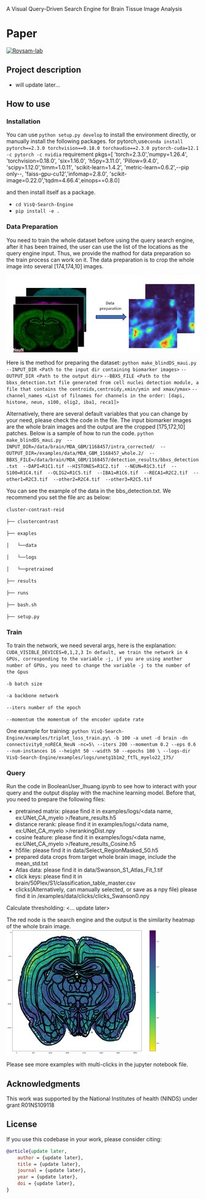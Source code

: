 A Visual Query-Driven Search Engine for Brain Tissue Image Analysis

# Paper

[![Roysam-lab](https://avatars.githubusercontent.com/u/14843238?v=4)](https://https://github.com/RoysamLab)

## Project description

- will update later...

## How to use

### Installation

You can use `python setup.py develop` to install the environment directly, or manually install the following packages.
for pytorch,use`conda install pytorch==2.3.0 torchvision==0.18.0 torchaudio==2.3.0 pytorch-cuda=12.1 -c pytorch -c nvidia`
requirement pkgs=[
    'torch=2.3.0','numpy=1.26.4',  'torchvision=0.18.0',
    'six=1.16.0', 'h5py=3.11.0', 'Pillow=9.4.0', 'scipy=1.12.0','timm=1.0.11',
    'scikit-learn=1.4.2', 'metric-learn=0.6.2',--pip only--, 'faiss-gpu-cu12','infomap=2.8.0', 'scikit-image=0.22.0','tqdm=4.66.4',einops==0.8.0]

and then install itself as a package.

* `cd VisQ-Search-Engine `
* `pip install -e .`

### Data Preparation

You need to train the whole dataset before using the query search engine, after it has been trained, the user can use the list of the locations as the query engine input. 
Thus, we provide the mathod for data preparation so the train process can work on it.
The data preparation is to crop the whole image into several [174,174,10] images.

![image info](examples/showcase/preparation.png)

Here is the method for preparing the dataset:
`python make_blindDS_maui.py`
`--INPUT_DIR <Path to the input dir containing biomarker images>`
`--OUTPUT_DIR <Path to the output dir>`
`--BBXS_FILE <Path to the bbxs_detection.txt file generated from cell nuclei detection module, a file that contains the centroidx,centroidy,xmin/ymin and xmax/ymax>`
`--channel_names <List of filnames for channels in the order: [dapi, histone, neun, s100, olig2, iba1, reca1]>`

Alternatively, there are several default variables that you can change by your need, please check the code in the file.
The input biomarker images are the whole brain images and the output are the cropped [175,172,10] patches.
Below is a sample of how to run the code.
`python make_blindDS_maui.py  --INPUT_DIR=/data/brain/MDA_GBM/1168457/intra_corrected/  --OUTPUT_DIR=/examples/data/MDA_GBM_1168457_whole.2/  --BBXS_FILE=/data/brain/MDA_GBM/1168457/detection_results/bbxs_detection.txt  --DAPI=R1C1.tif --HISTONES=R1C2.tif  --NEUN=R1C3.tif  --S100=R1C4.tif  --OLIG2=R1C5.tif  --IBA1=R1C6.tif  --RECA1=R2C2.tif  --other1=R2C3.tif  --other2=R2C4.tif  --other3=R2C5.tif  `

You can see the example of the data in the bbs_detection.txt.
We recommend you set the file arc as below:

`cluster-contrast-reid`

`├── clustercontrast` 

`├── exaples` 

`│   └──data `

`│   └──logs`

`│   └──pretrained `

`├── results` 

`├── runs` 

`├── bash.sh`

`├── setup.py`

### Train

To train the network, we need several args, here is the explanation:
`CUDA_VISIBLE_DEVICES=0,1,2,3 In default, we train the network in 4 GPUs, corresponding to the variable -j, if you are using another number of GPUs, you need to change the variable -j to the number of the Gpus`

`-b batch size`

`-a backbone network`

`--iters number of the epoch`

`--momentum the momentum of the encoder update rate`

One example for training:
`python VisQ-Search-Engine/examples/triplet_loss_train.py\
  -b 100 -a unet -d brain -dn connectivity0_noRECA_NeuN -nc=5\
  --iters 200 --momentum 0.2 --eps 0.6 --num-instances 16 --height 50 --width 50 --epochs 100 \
  --logs-dir VisQ-Search-Engine/examples/logs/unetg1b1m2_ftTL_myelo22_175/ `

### Query

Run the code in BooleanUser_lhuang.ipynb to see how to interact with your query and the output display with the machine learning model. Before that, you need to prepare the following files:

* pretrained matrix: please find it in examples/logs/<data name, ex:UNet_CA_myelo >/feature_results.h5
* distance rerank: please find it in examples/logs/<data name, ex:UNet_CA_myelo >/rerankingDist.npy
* cosine feature: please find it in examples/logs/<data name, ex:UNet_CA_myelo >/feature_results_Cosine.h5
* h5file: please find it in data/Select_RegionMasked_50.h5
* prepared data crops from target whole brain image, include the mean_std.txt
* Atlas data: please find it in data/Swanson_S1_Atlas_Fit_1.tif
* click keys: please find it in brain/50Plex/S1/classification_table_master.csv
* clicks(Alternatively, can manually selected, or save as a npy file) please find it in /examples/data/clicks/clicks_Swanson0.npy

Calculate thresholding:
<... update later>

The red node is the search engine and the output is the similarity heatmap of the whole brain image. 
<img src="examples/showcase/output11.png" width="400">

Please see more examples with multi-clicks in the jupyter notebook file.
## Acknowledgments

This work was supported by the National Institutes of health (NINDS) under grant
R01NS109118

## License

If you use this codebase in your work, please consider citing:

```bibtex
@article{update later,
    author = {update later},
    title = {update later},
    journal = {update later},
    year = {update later},
    doi = {update later},
}
```
